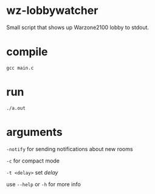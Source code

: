 # wz-lobbywatcher
Small script that shows up Warzone2100 lobby to stdout.
# compile
`gcc main.c`
# run
`./a.out`
# arguments
`-notify` for sending notifications about new rooms

`-c` for compact mode

`-t <delay>` set *delay*

use `--help` or `-h` for more info
